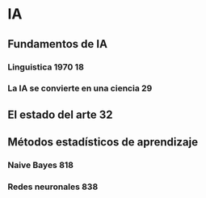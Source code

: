 # IA

## Fundamentos de IA

### Linguistica 1970 18

### La IA se convierte en una ciencia 29

## El estado del arte 32

## Métodos estadísticos de aprendizaje

### Naive Bayes 818

### Redes neuronales 838
